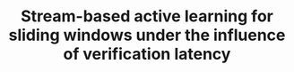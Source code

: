 ---
layout: publication
authors: 'T. Pham, D. Kottke, G. Krempl, and B. Sick'
title: 'Stream-based active learning for sliding windows under the influence of verification latency'
year: '2022'
conference: 'Machine Learning'
---